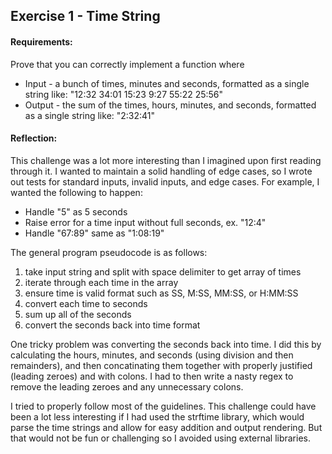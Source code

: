 ## Exercise 1 - Time String

#### Requirements:
Prove that you can correctly implement a function where
* Input - a bunch of times, minutes and seconds, formatted as a single string like: "12:32 34:01 15:23 9:27 55:22 25:56"
* Output - the sum of the times, hours, minutes, and seconds, formatted as a single string like: "2:32:41"

#### Reflection:

This challenge was a lot more interesting than I imagined upon first reading through it.  I wanted to maintain a solid handling of edge cases, so I wrote out tests for standard inputs, invalid inputs, and edge cases.  For example, I wanted the following to happen:
* Handle "5" as 5 seconds
* Raise error for a time input without full seconds, ex. "12:4"
* Handle "67:89" same as "1:08:19"

The general program pseudocode is as follows:

1. take input string and split with space delimiter to get array of times
2. iterate through each time in the array
3. ensure time is valid format such as SS, M:SS, MM:SS, or H:MM:SS
4. convert each time to seconds
5. sum up all of the seconds
6. convert the seconds back into time format

One tricky problem was converting the seconds back into time.  I did this by calculating the hours, minutes, and seconds (using division and then remainders), and then concatinating them together with properly justified (leading zeroes) and with colons.  I had to then write a nasty regex to remove the leading zeroes and any unnecessary colons.

I tried to properly follow most of the guidelines.  This challenge could have been a lot less interesting if I had used the strftime library, which would parse the time strings and allow for easy addition and output rendering.  But that would not be fun or challenging so I avoided using external libraries.